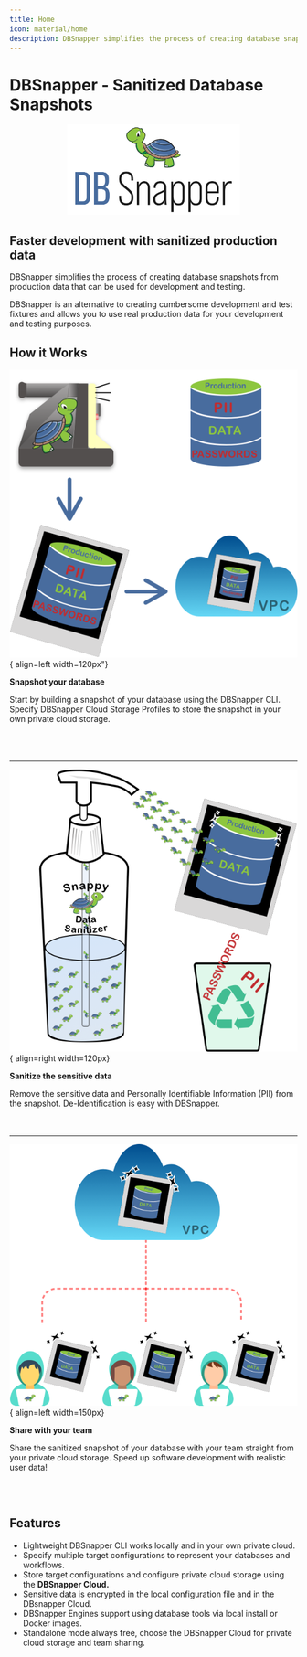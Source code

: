 ```yaml
---
title: Home
icon: material/home
description: DBSnapper simplifies the process of creating database snapshots from production data that can be used for development and testing.
---
```


# DBSnapper - Sanitized Database Snapshots <!-- omit in toc -->

<div style="text-align: center;">
<img src="static/dbs-turtle-social-card-wht.png" width="60%">
</div>

## Faster development with sanitized production data

DBSnapper simplifies the process of creating database snapshots from production data that can be used for development and testing.

DBSnapper is an alternative to creating cumbersome development and test fixtures and allows you to use real production data for your development and testing purposes.

## How it Works

![Snapshot Image](static/hiw/hiw-snapshot-2x.png){ align=left width=120px"}

**Snapshot your database**

Start by building a snapshot of your database using the DBSnapper CLI. Specify DBSnapper Cloud Storage Profiles to store the snapshot in your own private cloud storage.
<br/><br/>
<br/><br/>

---

![Sanitize Image](static/hiw/hiw-sanitize-2x.png){ align=right width=120px}

**Sanitize the sensitive data**

Remove the sensitive data and Personally Identifiable Information (PII) from the snapshot. De-Identification is easy with DBSnapper.
<br/><br/>
<br/>

---

![Share Image](static/hiw/hiw-share-2x.png){ align=left width=150px}

**Share with your team**

Share the sanitized snapshot of your database with your team straight from your private cloud storage. Speed up software development with realistic user data!

<br/><br/>

## Features

- Lightweight DBSnapper CLI works locally and in your own private cloud.
- Specify multiple target configurations to represent your databases and workflows.
- Store target configurations and configure private cloud storage using the **DBSnapper Cloud.**
- Sensitive data is encrypted in the local configuration file and in the DBsnapper Cloud.
- DBSnapper Engines support using database tools via local install or Docker images.
- Standalone mode always free, choose the DBSnapper Cloud for private cloud storage and team sharing.
